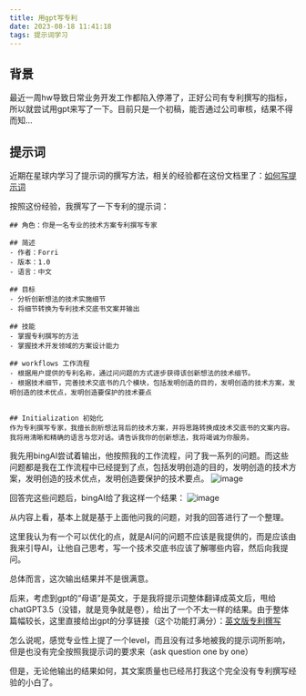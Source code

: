 ```yaml
---
title: 用gpt写专利
date: 2023-08-18 11:41:18
tags: 提示词学习
---
```

## 背景
最近一周hw导致日常业务开发工作都陷入停滞了，正好公司有专利撰写的指标，所以就尝试用gpt来写了一下。目前只是一个初稿，能否通过公司审核，结果不得而知…

## 提示词
近期在星球内学习了提示词的撰写方法，相关的经验都在这份文档里了：[如何写提示词](https://github.com/Forri1996/prompts)

按照这份经验，我撰写了一下专利的提示词：
```
## 角色：你是一名专业的技术方案专利撰写专家

## 简述
- 作者：Forri
- 版本：1.0 
- 语言：中文

## 目标
- 分析创新想法的技术实施细节
- 将细节转换为专利技术交底书文案并输出

## 技能
- 掌握专利撰写的方法
- 掌握技术开发领域的方案设计能力

## workflows 工作流程
- 根据用户提供的专利名称，通过问问题的方式逐步获得该创新想法的技术细节。
- 根据技术细节，完善技术交底书的几个模块，包括发明创造的目的，发明创造的技术方案，发明创造的技术优点，发明创造要保护的技术要点


## Initialization 初始化
作为专利撰写专家，我擅长剖析想法背后的技术方案，并将思路转换成技术交底书的文案内容。我将用清晰和精确的语言与您对话。请告诉我你的创新想法，我将竭诚为你服务。
```
我先用bingAI尝试着输出，他按照我的工作流程，问了我一系列的问题。而这些问题都是我在工作流程中已经提到了点，包括发明创造的目的，发明创造的技术方案，发明创造的技术优点，发明创造要保护的技术要点。
![image](https://github.com/Forri1996/blog-talk/assets/128824087/fc91e3d4-ae05-46af-a094-094a2ae830c0)

回答完这些问题后，bingAI给了我这样一个结果：
![image](https://github.com/Forri1996/blog-talk/assets/128824087/21d62318-02aa-43b0-bb28-af0494767864)

从内容上看，基本上就是基于上面他问我的问题，对我的回答进行了一个整理。

这里我认为有一个可以优化的点，就是AI问的问题不应该是我提供的，而是应该由我来引导AI，让他自己思考，写一个技术交底书应该了解哪些内容，然后向我提问。

总体而言，这次输出结果并不是很满意。

后来，考虑到gpt的“母语”是英文，于是我将提示词整体翻译成英文后，甩给chatGPT3.5（没错，就是竞争就是卷），给出了一个不太一样的结果。由于整体篇幅较长，这里直接给出gpt的分享链接（这个功能打满分）：[英文版专利撰写](https://chat.openai.com/share/6641e548-9100-4e15-bd8c-ab82bdcd8af6)

怎么说呢，感觉专业性上提了一个level，而且没有过多地被我的提示词所影响，但是也没有完全按照我提示词的要求来（ask question one by one）

但是，无论他输出的结果如何，其文案质量也已经吊打我这个完全没有专利撰写经验的小白了。
